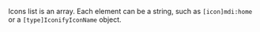 Icons list is an array. Each element can be a string, such as `[icon]mdi:home` or a `[type]IconifyIconName` object.
